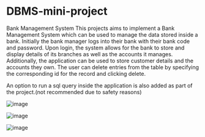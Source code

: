 # DBMS-mini-project

Bank Management System
This projects aims to implement a Bank Management System which can be used to manage the data stored inside a bank. Initially the bank manager logs into their bank with their bank code and password. Upon login, the system allows for the bank to store and display details of its branches as well as the accounts it manages. Additionally, the application can be used to store customer details and the accounts they own. The user can delete entries from the table by specifying the corresponding id for the record and clicking delete. 

An option to run a sql query inside the application is also added as part of the project.(not recommended due to safety reasons)

![image](https://user-images.githubusercontent.com/79457820/214831500-091b01c0-5785-4a77-b554-e427ed91e35d.png)

![image](https://user-images.githubusercontent.com/79457820/214831513-9d1278db-8c45-4f8b-aa79-4510152fc606.png)

![image](https://user-images.githubusercontent.com/79457820/214831556-9792b48d-ffdc-4749-b501-e6527a3cce82.png)

